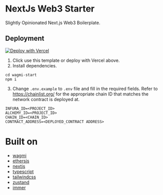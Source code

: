 # NextJs Web3 Starter

Slightly Opinionated Next.js Web3 Boilerplate.

## Deployment

[![Deploy with Vercel](https://vercel.com/button)](https://vercel.com/new/clone?repository-url=https%3A%2F%2Fgithub.com%2FzkSoju%2Fwagmi-starter)

1. Click use this template or deploy with Vercel above.
2. Install dependencies.

```
cd wagmi-start
npm i
```

3. Change `.env.example` to `.env` file and fill in the required fields. Refer to https://chainlist.org/ for the appropriate chain ID that matches the network contract is deployed at.

```
INFURA_ID=<PROJECT_ID>
ALCHEMY_ID=<PROJECT_ID>
CHAIN_ID=<CHAIN_ID>
CONTRACT_ADDRESS=<DEPLOYED_CONTRACT ADDRESS>
```

# Built on

- [wagmi](https://github.com/tmm/wagmi/)
- [ethersjs](https://docs.ethers.io/v5/)
- [nextjs](https://nextjs.org/)
- [typescript](https://www.typescriptlang.org/)
- [tailwindcss](https://tailwindcss.com/)
- [zustand](https://github.com/pmndrs/zustand)
- [immer](https://github.com/immerjs/immer)
